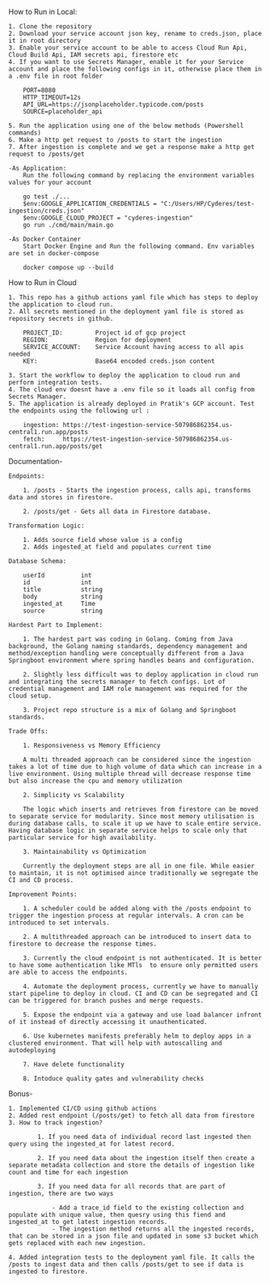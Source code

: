 How to Run in Local:

    1. Clone the repository 
    2. Download your service account json key, rename to creds.json, place it in root directory
    3. Enable your service account to be able to access Cloud Run Api, Cloud Build Api, IAM secrets api, firestore etc
    4. If you want to use Secrets Manager, enable it for your Service account and place the following configs in it, otherwise place them in a .env file in root folder

        PORT=8080
        HTTP_TIMEOUT=12s
        API_URL=https://jsonplaceholder.typicode.com/posts
        SOURCE=placeholder_api
    
    5. Run the application using one of the below methods (Powershell commands)  
    6. Make a http get request to /posts to start the ingestion
    7. After ingestion is complete and we get a response make a http get request to /posts/get

    -As Application:
        Run the following command by replacing the environment variables values for your account

        go test ./...
        $env:GOOGLE_APPLICATION_CREDENTIALS = "C:/Users/HP/Cyderes/test-ingestion/creds.json"
        $env:GOOGLE_CLOUD_PROJECT = "cyderes-ingestion"
        go run ./cmd/main/main.go

    -As Docker Container
        Start Docker Engine and Run the following command. Env variables are set in docker-compose

        docker compose up --build


How to Run in Cloud

    1. This repo has a github actions yaml file which has steps to deploy the application to cloud run.
    2. All secrets mentioned in the deployment yaml file is stored as repository secrets in github.

        PROJECT_ID:         Project id of gcp project
        REGION:             Region for deployment
        SERVICE_ACCOUNT:    Service Account having access to all apis needed
        KEY:                Base64 encoded creds.json content

    3. Start the workflow to deploy the application to cloud run and perform integration tests.
    4. The cloud env doesnt have a .env file so it loads all config from Secrets Manager.
    5. The application is already deployed in Pratik's GCP account. Test the endpoints using the following url :

        ingestion: https://test-ingestion-service-507986862354.us-central1.run.app/posts
        fetch:     https://test-ingestion-service-507986862354.us-central1.run.app/posts/get


Documentation-

    Endpoints:

        1. /posts - Starts the ingestion process, calls api, transforms data and stores in firestore.

        2. /posts/get - Gets all data in Firestore database.

    Transformation Logic:

        1. Adds source field whose value is a config
        2. Adds ingested_at field and populates current time

    Database Schema: 
        
        userId          int    
	    id              int    
	    title           string 
	    body            string 
        ingested_at     Time 
	    source          string 

    Hardest Part to Implement:

        1. The hardest part was coding in Golang. Coming from Java background, the Golang naming standards, dependency management and method/exception handling were conceptually different from a Java Springboot environment where spring handles beans and configuration.

        2. Slightly less difficult was to deploy application in cloud run and integrating the secrets manager to fetch configs. Lot of credential management and IAM role management was required for the cloud setup.

        3. Project repo structure is a mix of Golang and Springboot standards.

    Trade Offs:

        1. Responsiveness vs Memory Efficiency

        A multi threaded approach can be considered since the ingestion takes a lot of time due to high volume of data which can increase in a live environment. Using multiple thread will decrease response time but also increase the cpu and memory utilization

        2. Simplicity vs Scalability

        The logic which inserts and retrieves from firestore can be moved to separate service for modularity. Since most memory utilisation is during database calls, to scale it up we have to scale entire service. Having database logic in separate service helps to scale only that particular service for high availability.

        3. Maintainability vs Optimization

        Currently the deployment steps are all in one file. While easier to maintain, it is not optimised aince traditionally we segregate the CI and CD process.

    Improvement Points:

        1. A scheduler could be added along with the /posts endpoint to trigger the ingestion process at regular intervals. A cron can be introduced to set intervals.

        2. A multithreaded approach can be introduced to insert data to firestore to decrease the response times.

        3. Currently the cloud endpoint is not authenticated. It is better to have some authentication like MTls  to ensure only permitted users are able to access the endpoints.

        4. Automate the deployment process, currently we have to manually start pipeline to deploy in cloud. CI and CD can be segregated and CI can be triggered for branch pushes and merge requests.

        5. Expose the endpoint via a gateway and use load balancer infront of it instead of directly accessing it unauthenticated.

        6. Use kubernetes manifests preferably helm to deploy apps in a clustered environment. That will help with autoscalling and autodeploying

        7. Have delete functionality

        8. Intoduce quality gates and vulnerability checks

Bonus-

    1. Implemented CI/CD using github actions
    2. Added rest endpoint (/posts/get) to fetch all data from firestore
    3. How to track ingestion?

            1. If you need data of individual record last ingested then query using the ingested_at for latest record.

            2. If you need data about the ingestion itself then create a separate metadata collection and store the details of ingestion like count and time for each ingestion

            3. If you need data for all records that are part of ingestion, there are two ways

                - Add a trace_id field to the existing collection and populate with unique value, then quesry using this fiend and ingested_at to get latest ingestion records.
                - The ingestion method returns all the ingested records, that can be stored in a json file and updated in some s3 bucket which gets replaced with each new ingestion.

    4. Added integration tests to the deployment yaml file. It calls the /posts to ingest data and then calls /posts/get to see if data is ingested to firestore.